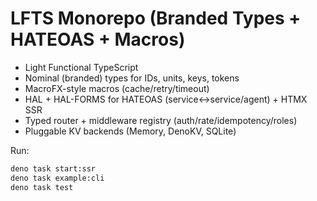 # LFTS Monorepo (Branded Types + HATEOAS + Macros)

- Light Functional TypeScript
- Nominal (branded) types for IDs, units, keys, tokens
- MacroFX-style macros (cache/retry/timeout)
- HAL + HAL-FORMS for HATEOAS (service↔service/agent) + HTMX SSR
- Typed router + middleware registry (auth/rate/idempotency/roles)
- Pluggable KV backends (Memory, DenoKV, SQLite)

Run:
```bash
deno task start:ssr
deno task example:cli
deno task test
```
